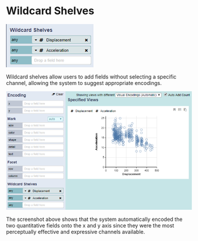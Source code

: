 # Wildcard Shelves

![Wildcard Shelves](../../.gitbook/assets/wildcardshelves.PNG)

Wildcard shelves allow users to add fields without selecting a specific channel, allowing the system to suggest appropriate encodings.

![](../../.gitbook/assets/wildcardshelves2.PNG)

The screenshot above shows that the system automatically encoded the two quantitative fields onto the x and y axis since they were the most perceptually effective and expressive channels available.

